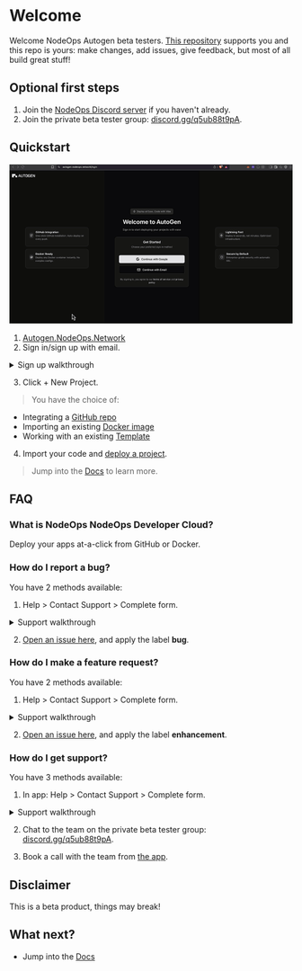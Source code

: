 # Welcome 

Welcome NodeOps Autogen beta testers. [This repository](https://github.com/NodeOps-app/autogen) supports you and this repo is yours: make changes, add issues, give feedback, but most of all build great stuff!  

## Optional first steps

1. Join the [NodeOps Discord server](https://discord.com/invite/fEmaMbkUxF) if you haven't already.
2. Join the private beta tester group: [discord.gg/q5ub88t9pA](https://discord.gg/q5ub88t9pA).

## Quickstart

![](./Static/Gifs/autogen-all-repos-connect.gif)

1. [Autogen.NodeOps.Network](https://autogen.nodeops.network/login)
2. Sign in/sign up with email.

<details>
  <summary>Sign up walkthrough</summary>

![sign up](./Static/Gifs/signup.gif)

- [Click for walkthrough](https://app.guidemaker.com/guide/06ae9806-c6cb-46ad-b2f9-d3d632fa1585)

</details>

3. Click + New Project.

> You have the choice of:
- Integrating a [GitHub repo](/Docs/GitHub-Integration/github-support.md)
- Importing an existing [Docker image](/Docs/Docker-Integration/docker-support.md)
- Working with an existing [Template](/Docs/Templates/template-support.md)

4. Import your code and [deploy a project](/Docs/Projects/functions.md).

> Jump into the [Docs](/Docs/Readme.md) to learn more.

## FAQ

### What is NodeOps NodeOps Developer Cloud?

Deploy your apps at-a-click from GitHub or Docker. 

### How do I report a bug?

You have 2 methods available:

1. Help > Contact Support > Complete form.

<details>
  <summary>Support walkthrough</summary>

- [Click for walkthrough](https://app.guidemaker.com/guide/0b3580de-36a4-4e13-9b3f-b78533d20708)

- [Click for video](https://github.com/NodeOps-app/beta-deploy/issues/4#issuecomment-3311172755)

</details>

2. [Open an issue here](https://github.com/NodeOps-app/beta-deploy/issues), and apply the label **bug**.

### How do I make a feature request?

You have 2 methods available:

1. Help > Contact Support > Complete form.

<details>
  <summary>Support walkthrough</summary>

- [Click for walkthrough](https://app.guidemaker.com/guide/0b3580de-36a4-4e13-9b3f-b78533d20708)

- [Click for video](https://github.com/NodeOps-app/beta-deploy/issues/4#issuecomment-3311172755)

</details>

2. [Open an issue here](https://github.com/NodeOps-app/beta-deploy/issues), and apply the label **enhancement**.

### How do I get support?

You have 3 methods available:

1. In app: Help > Contact Support > Complete form.

<details>
  <summary>Support walkthrough</summary>

- [Click for walkthrough](https://app.guidemaker.com/guide/0b3580de-36a4-4e13-9b3f-b78533d20708)

- [Click for video](https://github.com/NodeOps-app/beta-deploy/issues/4#issuecomment-3311172755)

</details>

2. Chat to the team on the private beta tester group: [discord.gg/q5ub88t9pA](https://discord.gg/q5ub88t9pA).

3. Book a call with the team from [the app](https://autogen.nodeops.network/login).

## Disclaimer

This is a beta product, things may break!

## What next?

- Jump into the [Docs](/Docs/Readme.md)